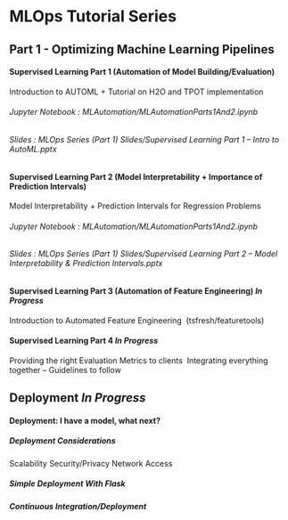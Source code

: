 # MLOps Tutorial Series 

## Part 1 - Optimizing Machine Learning Pipelines 

#### Supervised Learning Part 1 (Automation of Model Building/Evaluation)
Introduction to AUTOML  + 
Tutorial on H2O and TPOT implementation

###### *Jupyter Notebook : MLAutomation/MLAutomationParts1And2.ipynb*

###### *Slides : MLOps Series (Part 1) Slides/Supervised Learning Part 1 – Intro to AutoML.pptx*

#### Supervised Learning Part 2 (Model Interpretability + Importance of Prediction Intervals)
Model Interpretability + 
Prediction Intervals for Regression Problems

###### *Jupyter Notebook : MLAutomation/MLAutomationParts1And2.ipynb*

###### *Slides : MLOps Series (Part 1) Slides/Supervised Learning Part 2 – Model Interpretability & Prediction Intervals.pptx*


#### Supervised Learning Part 3 (Automation of Feature Engineering) *In Progress*
Introduction to Automated Feature Engineering  (tsfresh/featuretools)

#### Supervised Learning Part 4 *In Progress*
Providing the right Evaluation Metrics to clients 
Integrating everything together – Guidelines to follow

## Deployment *In Progress*
#### Deployment: I have a model, what next?
##### Deployment Considerations
  Scalability
  Security/Privacy
  Network Access
##### Simple Deployment With Flask
##### Continuous Integration/Deployment



